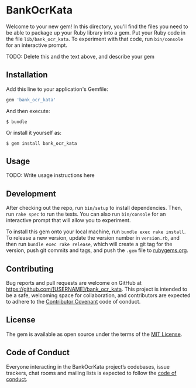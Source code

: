 # BankOcrKata

Welcome to your new gem! In this directory, you'll find the files you need to be able to package up your Ruby library into a gem. Put your Ruby code in the file `lib/bank_ocr_kata`. To experiment with that code, run `bin/console` for an interactive prompt.

TODO: Delete this and the text above, and describe your gem

## Installation

Add this line to your application's Gemfile:

```ruby
gem 'bank_ocr_kata'
```

And then execute:

    $ bundle

Or install it yourself as:

    $ gem install bank_ocr_kata

## Usage

TODO: Write usage instructions here

## Development

After checking out the repo, run `bin/setup` to install dependencies. Then, run `rake spec` to run the tests. You can also run `bin/console` for an interactive prompt that will allow you to experiment.

To install this gem onto your local machine, run `bundle exec rake install`. To release a new version, update the version number in `version.rb`, and then run `bundle exec rake release`, which will create a git tag for the version, push git commits and tags, and push the `.gem` file to [rubygems.org](https://rubygems.org).

## Contributing

Bug reports and pull requests are welcome on GitHub at https://github.com/[USERNAME]/bank_ocr_kata. This project is intended to be a safe, welcoming space for collaboration, and contributors are expected to adhere to the [Contributor Covenant](http://contributor-covenant.org) code of conduct.

## License

The gem is available as open source under the terms of the [MIT License](https://opensource.org/licenses/MIT).

## Code of Conduct

Everyone interacting in the BankOcrKata project’s codebases, issue trackers, chat rooms and mailing lists is expected to follow the [code of conduct](https://github.com/[USERNAME]/bank_ocr_kata/blob/master/CODE_OF_CONDUCT.md).
